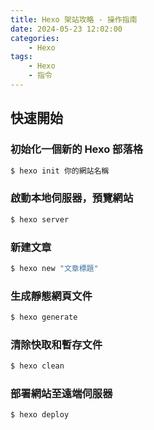 ```yaml
---
title: Hexo 架站攻略 - 操作指南
date: 2024-05-23 12:02:00
categories:
    - Hexo
tags: 
    - Hexo
    - 指令
---
```

## 快速開始
<!--more-->
### 初始化一個新的 Hexo 部落格
``` bash
$ hexo init 你的網站名稱
```
### 啟動本地伺服器，預覽網站
``` bash
$ hexo server
```

### 新建文章
``` bash
$ hexo new "文章標題"
```

### 生成靜態網頁文件
``` bash
$ hexo generate
```

### 清除快取和暫存文件
``` bash
$ hexo clean
```

### 部署網站至遠端伺服器
``` bash
$ hexo deploy
```